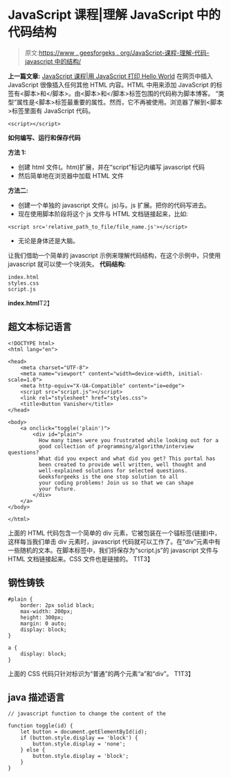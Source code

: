 # JavaScript 课程|理解 JavaScript 中的代码结构

> 原文:[https://www . geesforgeks . org/JavaScript-课程-理解-代码-javascript 中的结构/](https://www.geeksforgeeks.org/javascript-course-understanding-code-structure-in-javascript/)

**上一篇文章:** [JavaScript 课程|用 JavaScript 打印 Hello World](https://www.geeksforgeeks.org/javascript-course-printing-hello-world-in-javascript/)
在网页中插入 JavaScript 很像插入任何其他 HTML 内容。HTML 中用来添加 JavaScript 的标签有<脚本>和</脚本>。由<脚本>和</脚本>标签包围的代码称为脚本博客。
“类型”属性是<脚本>标签最重要的属性。然而，它不再被使用。浏览器了解到<脚本>标签里面有 JavaScript 代码。

```
<script></script>
```

**如何编写、运行和保存代码**

**方法 1:**

*   创建 html 文件(。htm)扩展，并在“script”标记内编写 javascript 代码
*   然后简单地在浏览器中加载 HTML 文件

**方法二:**

*   创建一个单独的 javascript 文件(。js)与。js 扩展。把你的代码写进去。
*   现在使用脚本阶段将这个 js 文件与 HTML 文档链接起来，比如:

```
<script src='relative_path_to_file/file_name.js'></script>
```

*   无论是身体还是大脑。

让我们借助一个简单的 javascript 示例来理解代码结构，在这个示例中，只使用 javascript 就可以使一个块消失。
**代码结构:**

```
index.html
styles.css
script.js
```

**index.html**T2】

## 超文本标记语言

```
<!DOCTYPE html>
<html lang="en">

<head>
    <meta charset="UTF-8">
    <meta name="viewport" content="width=device-width, initial-scale=1.0">
    <meta http-equiv="X-UA-Compatible" content="ie=edge">
    <script src="script.js"></script>
    <link rel="stylesheet" href="styles.css">
    <title>Button Vanisher</title>
</head>

<body>
    <a onclick="toggle('plain')">
        <div id="plain">
          How many times were you frustrated while looking out for a
          good collection of programming/algorithm/interview questions?
          What did you expect and what did you get? This portal has
          been created to provide well written, well thought and
          well-explained solutions for selected questions.
          Geeksforgeeks is the one stop solution to all
          your coding problems! Join us so that we can shape
          your future.
        </div>
    </a>
</body>

</html>
```

上面的 HTML 代码包含一个简单的 div 元素，它被包装在一个锚标签(链接)中，这样每当我们单击 div 元素时，javascript 代码就可以工作了。在“div”元素中有一些随机的文本。在脚本标签中，我们将保存为“script.js”的 javascript 文件与 HTML 文档链接起来。CSS 文件也是链接的。
T1T3】

## 钢性铸铁

```
#plain {
    border: 2px solid black;
    max-width: 200px;
    height: 300px;
    margin: 0 auto;
    display: block;
}

a {
    display: block;
}
```

上面的 CSS 代码只针对标识为“普通”的两个元素“a”和“div”。
T1T3】

## java 描述语言

```
// javascript function to change the content of the

function toggle(id) {
    let button = document.getElementById(id);
    if (button.style.display == 'block') {
        button.style.display = 'none';
    } else {
        button.style.display = 'block';
    }
}
```